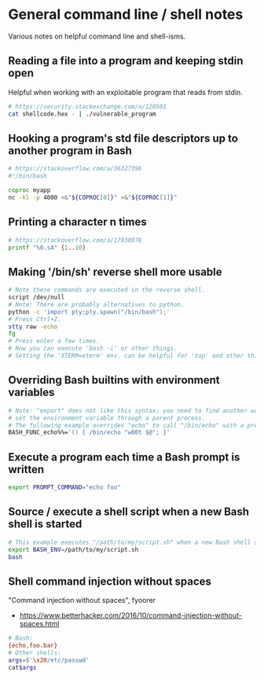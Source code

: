 # General command line / shell notes

Various notes on helpful command line and shell-isms.

## Reading a file into a program and keeping stdin open

Helpful when working with an exploitable program that reads from stdin.

```sh
# https://security.stackexchange.com/a/120501
cat shellcode.hex - | ./vulnerable_program
```

## Hooking a program's std file descriptors up to another program in Bash

```sh
# https://stackoverflow.com/a/36327396
#!/bin/bash

coproc myapp
nc -kl -p 4000 <&"${COPROC[0]}" >&"${COPROC[1]}"
```

## Printing a character n times

```sh
# https://stackoverflow.com/a/17030976
printf "%0.sA" {1..10}
```

## Making '/bin/sh' reverse shell more usable

```sh
# Note these commands are executed in the reverse shell.
script /dev/null
# Note: There are probably alternatives to python.
python -c 'import pty;pty.spawn("/bin/bash");'
# Press Ctrl+Z.
stty raw -echo
fg
# Press enter a few times.
# Now you can execute 'bash -i' or other things.
# Setting the 'XTERM=xterm' env. can be helpful for 'top' and other things too.
```

## Overriding Bash builtins with environment variables

```sh
# Note: "export" does not like this syntax; you need to find another way to
# set the environment variable through a parent process.
# The following example overrides "echo" to call "/bin/echo" with a prefix:
BASH_FUNC_echo%%='() { /bin/echo "w00t $@"; }'
```

## Execute a program each time a Bash prompt is written

```sh
export PROMPT_COMMAND="echo foo"
```

## Source / execute a shell script when a new Bash shell is started

```sh
# This example executes "/path/to/my/script.sh" when a new Bash shell starts.
export BASH_ENV=/path/to/my/script.sh
bash
```

## Shell command injection without spaces

"Command injection without spaces", fyoorer
- https://www.betterhacker.com/2016/10/command-injection-without-spaces.html

```sh
# Bash:
{echo,foo.bar}
# Other shells:
args=$'\x20/etc/passwd'
cat$args
```
